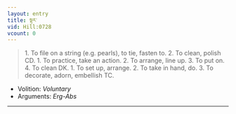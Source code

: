```yaml
---
layout: entry
title: སྟར་
vid: Hill:0728
vcount: 0
---
```

> 1\. To file on a string (e\.g\. pearls), to tie, fasten to\. 2\. To clean, polish CD\. 1\. To practice, take an action\. 2\. To arrange, line up\. 3\. To put on\. 4\. To clean DK\. 1\. To set up, arrange\. 2\. To take in hand, do\. 3\. To decorate, adorn, embellish TC\.

* Volition: _Voluntary_
* Arguments: _Erg-Abs_

---

